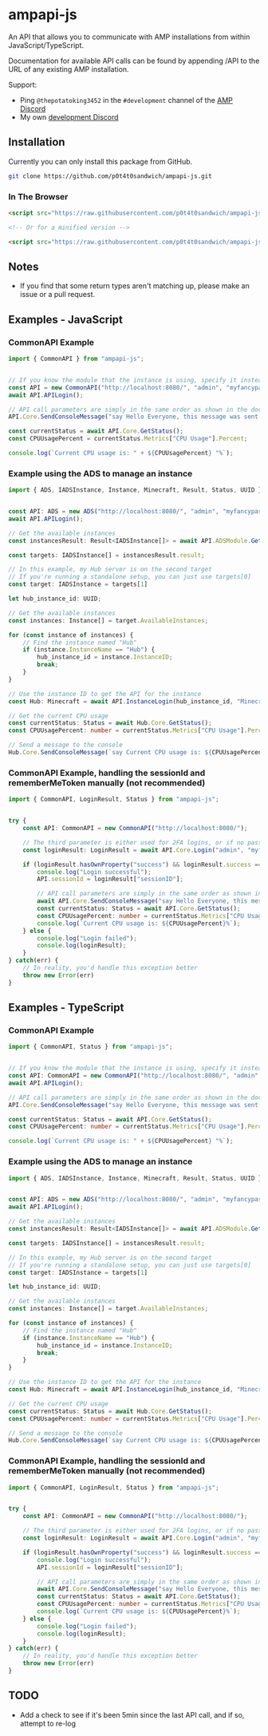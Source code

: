 # ampapi-js

An API that allows you to communicate with AMP installations from within JavaScript/TypeScript.

Documentation for available API calls can be found by appending /API to the URL of any existing AMP installation.

Support:

- Ping `@thepotatoking3452` in the `#development` channel of the [AMP Discord](https://discord.gg/cubecoders)
- My own [development Discord](https://discord.neuralnexus.dev/)

## Installation

Currently you can only install this package from GitHub.

```bash
git clone https://github.com/p0t4t0sandwich/ampapi-js.git
```

### In The Browser

```html
<script src="https://raw.githubusercontent.com/p0t4t0sandwich/ampapi-js/main/bundle/ampapi-js.js"></script>

<!-- Or for a minified version -->

<script src="https://raw.githubusercontent.com/p0t4t0sandwich/ampapi-js/main/bundle/ampapi-js.min.js"></script>
```

## Notes

- If you find that some return types aren't matching up, please make an issue or a pull request.

## Examples - JavaScript

### CommonAPI Example

```javascript
import { CommonAPI } from "ampapi-js";


// If you know the module that the instance is using, specify it instead of CommonAPI
const API = new CommonAPI("http://localhost:8080/", "admin", "myfancypassword123", "");
await API.APILogin();

// API call parameters are simply in the same order as shown in the documentation.
API.Core.SendConsoleMessage("say Hello Everyone, this message was sent from the TypeScript API!");

const currentStatus = await API.Core.GetStatus();
const CPUUsagePercent = currentStatus.Metrics["CPU Usage"].Percent;

console.log(`Current CPU usage is: " + ${CPUUsagePercent} "%`);
```

### Example using the ADS to manage an instance

```typescript
import { ADS, IADSInstance, Instance, Minecraft, Result, Status, UUID } from "ampapi-js";


const API: ADS = new ADS("http://localhost:8080/", "admin", "myfancypassword123", "", "");
await API.APILogin();

// Get the available instances
const instancesResult: Result<IADSInstance[]> = await API.ADSModule.GetInstances();

const targets: IADSInstance[] = instancesResult.result;

// In this example, my Hub server is on the second target
// If you're running a standalone setup, you can just use targets[0]
const target: IADSInstance = targets[1]

let hub_instance_id: UUID;

// Get the available instances
const instances: Instance[] = target.AvailableInstances;

for (const instance of instances) {
    // Find the instance named "Hub"
    if (instance.InstanceName == "Hub") {
        hub_instance_id = instance.InstanceID;
        break;
    }
}

// Use the instance ID to get the API for the instance
const Hub: Minecraft = await API.InstanceLogin(hub_instance_id, "Minecraft");

// Get the current CPU usage
const currentStatus: Status = await Hub.Core.GetStatus();
const CPUUsagePercent: number = currentStatus.Metrics["CPU Usage"].Percent;

// Send a message to the console
Hub.Core.SendConsoleMessage(`say Current CPU usage is: ${CPUUsagePercent}%`)
```

### CommonAPI Example, handling the sessionId and rememberMeToken manually (not recommended)

```typescript
import { CommonAPI, LoginResult, Status } from "ampapi-js";


try {
    const API: CommonAPI = new CommonAPI("http://localhost:8080/");

    // The third parameter is either used for 2FA logins, or if no password is specified to use a remembered token from a previous login, or a service login token.
    const loginResult: LoginResult = await API.Core.Login("admin", "myfancypassword123", "", false);

    if (loginResult.hasOwnProperty("success") && loginResult.success === true) {
        console.log("Login successful");
        API.sessionId = loginResult["sessionID"];

        // API call parameters are simply in the same order as shown in the documentation.
        await API.Core.SendConsoleMessage("say Hello Everyone, this message was sent from the Python API!");
        const currentStatus: Status = await API.Core.GetStatus();
        const CPUUsagePercent: number = currentStatus.Metrics["CPU Usage"].Percent;
        console.log(`Current CPU usage is: ${CPUUsagePercent}%`);
    } else {
        console.log("Login failed");
        console.log(loginResult);
    }
} catch(err) {
    // In reality, you'd handle this exception better
    throw new Error(err)
}
```

## Examples - TypeScript

### CommonAPI Example

```typescript
import { CommonAPI, Status } from "ampapi-js";


// If you know the module that the instance is using, specify it instead of CommonAPI
const API: CommonAPI = new CommonAPI("http://localhost:8080/", "admin", "myfancypassword123", "");
await API.APILogin();

// API call parameters are simply in the same order as shown in the documentation.
API.Core.SendConsoleMessage("say Hello Everyone, this message was sent from the TypeScript API!");

const currentStatus: Status = await API.Core.GetStatus();
const CPUUsagePercent: number = currentStatus.Metrics["CPU Usage"].Percent;

console.log(`Current CPU usage is: " + ${CPUUsagePercent} "%`);
```

### Example using the ADS to manage an instance

```typescript
import { ADS, IADSInstance, Instance, Minecraft, Result, Status, UUID } from "ampapi-js";


const API: ADS = new ADS("http://localhost:8080/", "admin", "myfancypassword123", "", "");
await API.APILogin();

// Get the available instances
const instancesResult: Result<IADSInstance[]> = await API.ADSModule.GetInstances();

const targets: IADSInstance[] = instancesResult.result;

// In this example, my Hub server is on the second target
// If you're running a standalone setup, you can just use targets[0]
const target: IADSInstance = targets[1]

let hub_instance_id: UUID;

// Get the available instances
const instances: Instance[] = target.AvailableInstances;

for (const instance of instances) {
    // Find the instance named "Hub"
    if (instance.InstanceName == "Hub") {
        hub_instance_id = instance.InstanceID;
        break;
    }
}

// Use the instance ID to get the API for the instance
const Hub: Minecraft = await API.InstanceLogin(hub_instance_id, "Minecraft");

// Get the current CPU usage
const currentStatus: Status = await Hub.Core.GetStatus();
const CPUUsagePercent: number = currentStatus.Metrics["CPU Usage"].Percent;

// Send a message to the console
Hub.Core.SendConsoleMessage(`say Current CPU usage is: ${CPUUsagePercent}%`)
```

### CommonAPI Example, handling the sessionId and rememberMeToken manually (not recommended)

```typescript
import { CommonAPI, LoginResult, Status } from "ampapi-js";


try {
    const API: CommonAPI = new CommonAPI("http://localhost:8080/");

    // The third parameter is either used for 2FA logins, or if no password is specified to use a remembered token from a previous login, or a service login token.
    const loginResult: LoginResult = await API.Core.Login("admin", "myfancypassword123", "", false);

    if (loginResult.hasOwnProperty("success") && loginResult.success === true) {
        console.log("Login successful");
        API.sessionId = loginResult["sessionID"];

        // API call parameters are simply in the same order as shown in the documentation.
        await API.Core.SendConsoleMessage("say Hello Everyone, this message was sent from the Python API!");
        const currentStatus: Status = await API.Core.GetStatus();
        const CPUUsagePercent: number = currentStatus.Metrics["CPU Usage"].Percent;
        console.log(`Current CPU usage is: ${CPUUsagePercent}%`);
    } else {
        console.log("Login failed");
        console.log(loginResult);
    }
} catch(err) {
    // In reality, you'd handle this exception better
    throw new Error(err)
}
```

## TODO

- Add a check to see if it's been 5min since the last API call, and if so, attempt to re-log
